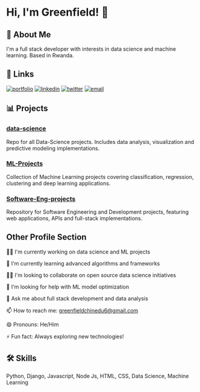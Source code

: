 # Hi, I'm Greenfield! 👋

## 🚀 About Me
I'm a full stack developer with interests in data science and machine learning. Based in Rwanda.

## 🔗 Links
[![portfolio](https://img.shields.io/badge/my_portfolio-000?style=for-the-badge&logo=ko-fi&logoColor=white)](https://yourportfolio.com/)
[![linkedin](https://img.shields.io/badge/linkedin-0A66C2?style=for-the-badge&logo=linkedin&logoColor=white)](https://www.linkedin.com/in/greenfield-obasi)
[![twitter](https://img.shields.io/badge/twitter-1DA1F2?style=for-the-badge&logo=twitter&logoColor=white)](https://twitter.com/)
[![email](https://img.shields.io/badge/email-D14836?style=for-the-badge&logo=gmail&logoColor=white)](mailto:greenfieldchinedu6@gmail.com)

## 📊 Projects
### [data-science](https://github.com/GreenfieldO/data-science)
Repo for all Data-Science projects. Includes data analysis, visualization and predictive modeling implementations.

### [ML-Projects](https://github.com/GreenfieldO/ML-Projects)
Collection of Machine Learning projects covering classification, regression, clustering and deep learning applications.

### [Software-Eng-projects](https://github.com/GreenfieldO/Software-Eng-projects)
Repository for Software Engineering and Development projects, featuring web applications, APIs and full-stack implementations.

## Other Profile Section
👩‍💻 I'm currently working on data science and ML projects

🧠 I'm currently learning advanced algorithms and frameworks

👯‍♀️ I'm looking to collaborate on open source data science initiatives

🤔 I'm looking for help with ML model optimization

💬 Ask me about full stack development and data analysis

📫 How to reach me: greenfieldchinedu6@gmail.com

😄 Pronouns: He/Him

⚡️ Fun fact: Always exploring new technologies!

## 🛠 Skills
Python, Django, Javascript, Node Js, HTML, CSS, Data Science, Machine Learning
